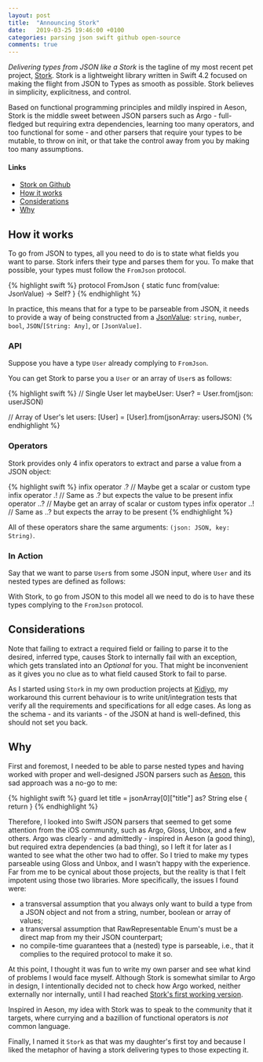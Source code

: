 ```yaml
---
layout: post
title:  "Announcing Stork"
date:   2019-03-25 19:46:00 +0100
categories: parsing json swift github open-source
comments: true
---
```


_Delivering types from JSON like a Stork_ is the tagline of my most recent pet project, [Stork](https://github.com/NunoAlexandre/stork).
Stork is a lightweight library written in Swift 4.2 focused on making the flight from JSON to Types as smooth as possible. 
Stork believes in simplicity, explicitness, and control.

Based on functional programming principles and mildly inspired in Aeson, Stork is the middle sweet between JSON parsers such as Argo - full-fledged but requiring extra dependencies, learning too many operators, and too functional for some - and other parsers that require your types to be mutable, to throw on init, or that take the control away from you by making too many assumptions.

#### Links

- <a href="https://github.com/NunoAlexandre/Stork" target="_blank">Stork on Github</a>
- [How it works](#how-it-works)
- [Considerations](#considerations)
- [Why](#why)

## How it works

To go from JSON to types, all you need to do is to state what fields you want to parse. Stork infers their type and parses them for you. To make that possible, your types must follow the `FromJson` protocol.

{% highlight swift %}
protocol FromJson {
  static func from(value: JsonValue) -> Self?
}
{% endhighlight %}

In practice, this means that for a type to be parseable from JSON, it needs to provide a way of being constructed from a [JsonValue](https://github.com/NunoAlexandre/stork/blob/master/Stork/Stork/Source/JsonValue.swift): `string`, `number`, `bool`, `JSON`/`[String: Any]`, or `[JsonValue]`.


### API

Suppose you have a type `User` already complying to `FromJson`.

You can get Stork to parse you a `User` or an array of `User`s as follows: 

{% highlight swift %}
// Single User
let maybeUser: User? = User.from(json: userJSON)

// Array of User's
let users: [User] = [User].from(jsonArray: usersJSON)
{% endhighlight %}

### Operators

Stork provides only 4 infix operators to extract and parse a value from a JSON object:
 
{% highlight swift %}
infix operator .?   // Maybe get a scalar or custom type
infix operator .!   // Same as .? but expects the value to be present
infix operator ..?  // Maybe get an array of scalar or custom types
infix operator ..!  // Same as ..? but expects the array to be present
{% endhighlight %}

All of these operators share the same arguments: `(json: JSON, key: String)`.

### In Action

Say that we want to parse `User`s from some JSON input, where `User` and its nested types are defined as follows:

<script src="https://gist.github.com/NunoAlexandre/43644efec05ddf2061299eeac55ca9e1.js"></script>

With Stork, to go from JSON to this model all we need to do is to have these types complying to the `FromJson` protocol.

<script src="https://gist.github.com/NunoAlexandre/05515eff0524a7ec98669df118880dbb.js"></script>


## Considerations

Note that failing to extract a required field or failing to parse it to the desired, inferred type, causes Stork to internally fail with an exception, which gets translated into an _Optional_ for you. That might be inconvenient as it gives you no clue as to what field caused Stork to fail to parse.

As I started using `Stork` in my own production projects at <a href="https://itunes.apple.com/us/app/kidiyo-spelen-leren/id1296241552?mt=8" target="_blank">Kidiyo</a>, my workaround this current behaviour is to write unit/integration tests that verify all the requirements and specifications for all edge cases. As long as the schema - and its variants - of the JSON at hand is well-defined, this should not set you back.


## Why

First and foremost, I needed to be able to parse nested types and having worked with proper and well-designed JSON parsers such as [Aeson](http://hackage.haskell.org/package/aeson), this sad approach was a no-go to me:

{% highlight swift %}
guard let title = jsonArray[0]["title"] as? String else { return } 
{% endhighlight %}


Therefore, I looked into Swift JSON parsers that seemed to get some attention from the iOS community, such as Argo, Gloss, Unbox, and a few others.
Argo was clearly - and admittedly - inspired in Aeson (a good thing), but required extra dependencies (a bad thing), so I left it for later as I wanted to see what the other two had to offer. So I tried to make my types parseable using Gloss and Unbox, and I wasn't happy with the experience. Far from me to be cynical about those projects, but the reality is that I felt impotent using those two libraries. More specifically, the issues I found were:

- a transversal assumption that you always only want to build a type from a JSON object and not from a string, number, boolean or array of values;
- a transversal assumption that RawRepresentable Enum's must be a direct map from my their JSON counterpart;
- no compile-time guarantees that a (nested) type is parseable, i.e., that it complies to the required protocol to make it so.

At this point, I thought it was fun to write my own parser and see what kind of problems I would face myself. Although Stork is somewhat similar to Argo in design, I intentionally decided not to check how Argo worked, neither externally nor internally, until I had reached [Stork's first working version](https://github.com/NunoAlexandre/stork/commit/d58f9bc980ad7905fd5ecbd63748835a7823a9c5). 

Inspired in Aeson, my idea with Stork was to speak to the community that it targets, where currying and a bazillion of functional operators is _not_ common language.

Finally, I named it `Stork` as that was my daughter's first toy and because I liked the metaphor of having a stork delivering types to those expecting it.

